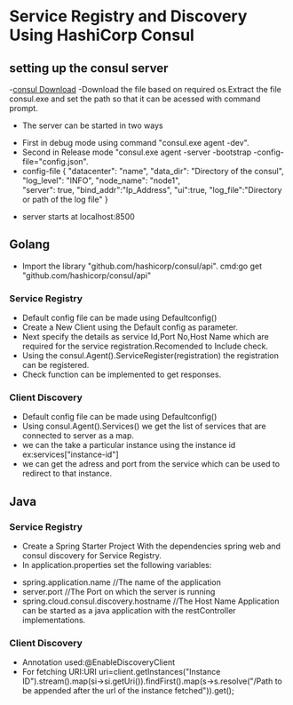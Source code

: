 
# Service Registry and Discovery Using HashiCorp Consul

## setting up the consul server
 -[consul Download](https://developer.hashicorp.com/consul/downloads?host=www.consul.io)
 -Download the file based on required os.Extract the file consul.exe and set the path so that it can be acessed with command prompt.
 - The server can be started in two ways
 + First in debug mode using command "consul.exe agent -dev".
 + Second in Release mode "consul.exe agent -server -bootstrap -config-file="config.json".
 + config-file
  {
  "datacenter": "name",
  "data_dir": "Directory of the consul", 
  "log_level": "INFO", 
  "node_name": "node1",  
  "server": true,
  "bind_addr":"Ip_Address",
  "ui":true,
  "log_file":"Directory or path of the log file"
}
- server starts at localhost:8500

## Golang

- Import the library "github.com/hashicorp/consul/api".
cmd:go get "github.com/hashicorp/consul/api"
### Service Registry
- Default config file can be made using Defaultconfig()
- Create a New Client using the Default config as parameter.
- Next specify the details as service Id,Port No,Host Name which are required for the service registration.Recomended to Include check.
- Using the consul.Agent().ServiceRegister(registration) the registration can be registered.
- Check function can be implemented to get responses.
### Client Discovery
- Default config file can be made using Defaultconfig()
- Using consul.Agent().Services() we get the list of services that are connected to server as a map.
- we can the take a particular instance using the instance id 
ex:services["instance-id"]
- we can get the adress and port from the service which can be used to redirect to that instance.

## Java

### Service Registry
- Create a Spring Starter Project With the dependencies spring web and consul discovery for Service Registry.
- In application.properties set the following variables:
+ spring.application.name //The name of the application 
+ server.port //The Port on which the server is running
+ spring.cloud.consul.discovery.hostname //The Host Name 
Application can be started as a java application with the restController implementations.

### Client Discovery
- Annotation used:@EnableDiscoveryClient
- For fetching URI:URI uri=client.getInstances("Instance ID").stream().map(si->si.getUri()).findFirst().map(s->s.resolve("/Path to be appended after the url of the instance fetched")).get();


